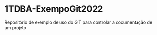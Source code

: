 # 1TDBA-ExempoGit2022
Repositório de exemplo de uso do GIT para controlar a documentação de um projeto
